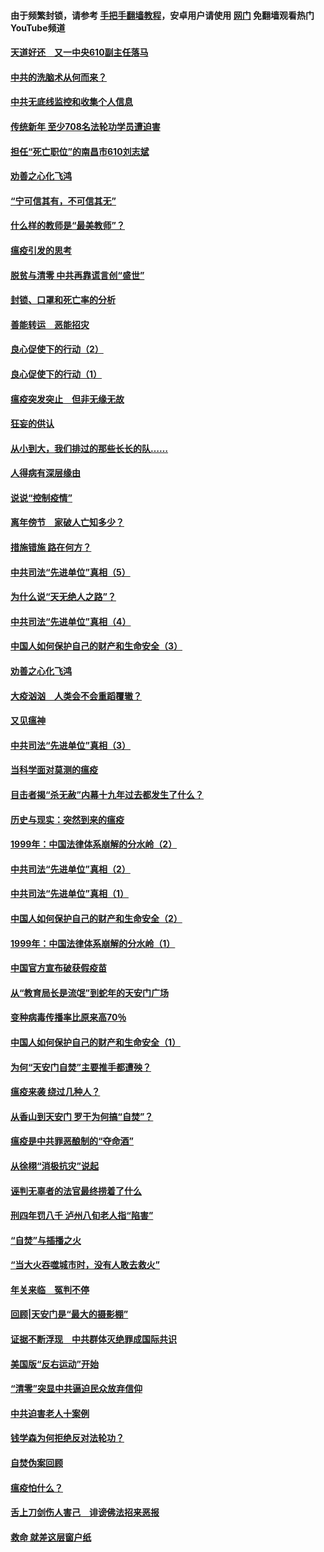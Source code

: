 #### 由于频繁封锁，请参考 [手把手翻墙教程](https://github.com/gfw-breaker/guides/wiki/)，安卓用户请使用 [网门](https://github.com/gfw-breaker/nogfw/blob/master/dl.md?t=03170600) 免翻墙观看热门YouTube频道 

#### [天道好还　又一中央610副主任落马](../pages/19/422155.md?t=03170600) 

#### [中共的洗脑术从何而来？](../pages/19/422154.md?t=03170600) 

#### [中共无底线监控和收集个人信息](../pages/19/422039.md?t=03170600) 

#### [传统新年 至少708名法轮功学员遭迫害](../pages/19/421946.md?t=03170600) 

#### [担任“死亡职位”的南昌市610刘志斌](../pages/19/421957.md?t=03170600) 

#### [劝善之心化飞鸿](../pages/19/421164.md?t=03170600) 

#### [“宁可信其有，不可信其无”](../pages/19/421691.md?t=03170600) 

#### [什么样的教师是“最美教师”？](../pages/19/421755.md?t=03170600) 

#### [瘟疫引发的思考](../pages/19/421594.md?t=03170600) 

#### [脱贫与清零 中共再靠谎言创“盛世”](../pages/19/421590.md?t=03170600) 

#### [封锁、口罩和死亡率的分析](../pages/19/421495.md?t=03170600) 

#### [善能转运　恶能招灾](../pages/19/421334.md?t=03170600) 

#### [良心促使下的行动（2）](../pages/19/421361.md?t=03170600) 

#### [良心促使下的行动（1）](../pages/19/421302.md?t=03170600) 

#### [瘟疫突发突止　但非无缘无故](../pages/19/421281.md?t=03170600) 

#### [狂妄的供认](../pages/19/421199.md?t=03170600) 

#### [从小到大，我们排过的那些长长的队……](../pages/19/421243.md?t=03170600) 

#### [人得病有深层缘由](../pages/19/420864.md?t=03170600) 

#### [说说“控制疫情”](../pages/19/420831.md?t=03170600) 

#### [离年傍节　家破人亡知多少？](../pages/19/420563.md?t=03170600) 

#### [措施错施  路在何方？](../pages/19/420076.md?t=03170600) 

#### [中共司法“先进单位”真相（5）](../pages/19/419453.md?t=03170600) 

#### [为什么说“天无绝人之路”？](../pages/19/419618.md?t=03170600) 

#### [中共司法“先进单位”真相（4）](../pages/19/419452.md?t=03170600) 

#### [中国人如何保护自己的财产和生命安全（3）](../pages/19/419405.md?t=03170600) 

#### [劝善之心化飞鸿](../pages/19/418758.md?t=03170600) 

#### [大疫汹汹　人类会不会重蹈覆辙？](../pages/19/419691.md?t=03170600) 

#### [又见瘟神](../pages/19/419225.md?t=03170600) 

#### [中共司法“先进单位”真相（3）](../pages/19/419451.md?t=03170600) 

#### [当科学面对莫测的瘟疫](../pages/19/419625.md?t=03170600) 

#### [目击者揭“杀无赦”内幕十九年过去都发生了什么？](../pages/19/419617.md?t=03170600) 

#### [历史与现实：突然到来的瘟疫](../pages/19/419619.md?t=03170600) 

#### [1999年：中国法律体系崩解的分水岭（2）](../pages/19/419455.md?t=03170600) 

#### [中共司法“先进单位”真相（2）](../pages/19/419450.md?t=03170600) 

#### [中共司法“先进单位”真相（1）](../pages/19/419449.md?t=03170600) 

#### [中国人如何保护自己的财产和生命安全（2）](../pages/19/419404.md?t=03170600) 

#### [1999年：中国法律体系崩解的分水岭（1）](../pages/19/419454.md?t=03170600) 

#### [中国官方宣布破获假疫苗](../pages/19/419504.md?t=03170600) 

#### [从“教育局长是流氓”到蛇年的天安门广场](../pages/19/419470.md?t=03170600) 

#### [变种病毒传播率比原来高70％](../pages/19/419456.md?t=03170600) 

#### [中国人如何保护自己的财产和生命安全（1）](../pages/19/419403.md?t=03170600) 

#### [为何“天安门自焚”主要推手都遭殃？](../pages/19/419348.md?t=03170600) 

#### [瘟疫来袭 绕过几种人？](../pages/19/419349.md?t=03170600) 

#### [从香山到天安门 罗干为何搞“自焚”？](../pages/19/419270.md?t=03170600) 

#### [瘟疫是中共罪恶酿制的“夺命酒”](../pages/19/419223.md?t=03170600) 

#### [从徐栩“消极抗灾”说起](../pages/19/419224.md?t=03170600) 

#### [诬判无辜者的法官最终捞着了什么](../pages/19/419268.md?t=03170600) 

#### [刑四年罚八千 泸州八旬老人指“陷害”](../pages/19/419232.md?t=03170600) 

#### [“自焚”与插播之火](../pages/19/419226.md?t=03170600) 

#### [“当大火吞噬城市时，没有人敢去救火”](../pages/19/419077.md?t=03170600) 

#### [年关来临　冤判不停](../pages/19/419093.md?t=03170600) 

#### [回顾|天安门是“最大的摄影棚”](../pages/19/380866.md?t=03170600) 

#### [证据不断浮现　中共群体灭绝罪成国际共识](../pages/19/419031.md?t=03170600) 

#### [美国版“反右运动”开始](../pages/19/419030.md?t=03170600) 

#### [“清零”突显中共逼迫民众放弃信仰](../pages/19/418995.md?t=03170600) 

#### [中共迫害老人十案例](../pages/19/418831.md?t=03170600) 

#### [钱学森为何拒绝反对法轮功？](../pages/19/418905.md?t=03170600) 

#### [自焚伪案回顾](../pages/19/418799.md?t=03170600) 

#### [瘟疫怕什么？](../pages/19/418800.md?t=03170600) 

#### [舌上刀剑伤人害己　诽谤佛法招来恶报](../pages/19/418731.md?t=03170600) 

#### [救命 就差这层窗户纸](../pages/19/418706.md?t=03170600) 

